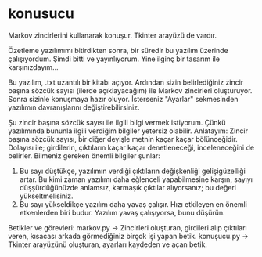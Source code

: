 konusucu
========

Markov zincirlerini kullanarak konuşur. Tkinter arayüzü de vardır.

Özetleme yazılımımı bitirdikten sonra, bir süredir bu yazılım üzerinde çalışıyordum. Şimdi bitti ve yayınlıyorum. Yine ilginç bir tasarım ile karşınızdayım...

Bu yazılım, .txt uzantılı bir kitabı açıyor. Ardından sizin belirlediğiniz zincir başına sözcük sayısı (ilerde açıklayacağım) ile Markov zincirleri oluşturuyor. Sonra sizinle konuşmaya hazır oluyor. İsterseniz "Ayarlar" sekmesinden yazılımın davranışlarını değiştirebilirsiniz.


Şu zincir başına sözcük sayısı ile ilgili bilgi vermek istiyorum. Çünkü yazılımında bununla ilgili verdiğim bilgiler yetersiz olabilir. Anlatayım: Zincir başına sözcük sayısı, bir diğer deyişle metnin kaçar kaçar bölünceğidir. Dolayısı ile; girdilerin, çıktıların kaçar kaçar denetleneceği, inceleneceğini de belirler. Bilmeniz gereken önemli bilgiler şunlar:
1. Bu sayı düştükçe, yazılımın verdiği çıktıların değişkenliği gelişigüzelliği artar. Bu kimi zaman yazılımı daha eğlenceli yapabilmesine karşın, sayıyı düşşürdüğünüzde anlamsız, karmaşık çıktılar alıyorsanız; bu değeri yükseltmelisiniz.
2. Bu sayı yükseldikçe yazılım daha yavaş çalışır. Hızı etkileyen en önemli etkenlerden biri budur. Yazılım yavaş çalışıyorsa, bunu düşürün.

Betikler ve görevleri:
markov.py -> Zincirleri oluşturan, girdileri alıp çıktıları veren, kısacası arkada görmediğiniz birçok işi yapan betik.
konuşucu.py -> Tkinter arayüzünü oluşturan, ayarları kaydeden ve açan betik.
